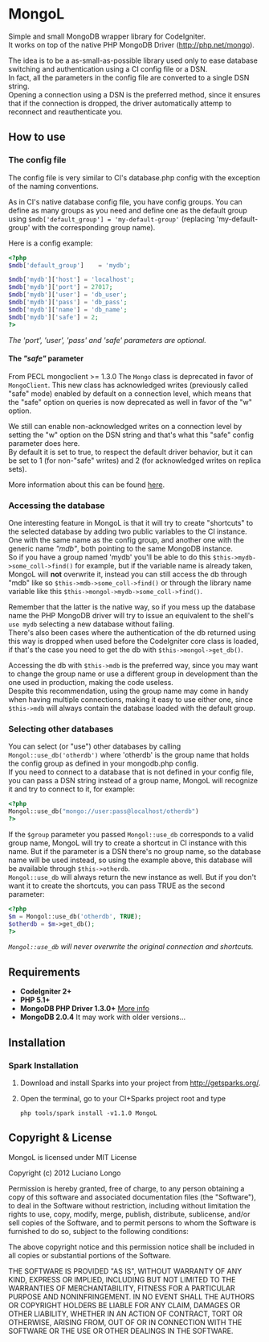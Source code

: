 MongoL
======

Simple and small MongoDB wrapper library for CodeIgniter.  
It works on top of the native PHP MongoDB Driver (http://php.net/mongo).

The idea is to be a as-small-as-possible library used only to ease database
switching and authentication using a CI config file or a DSN.  
In fact, all the parameters in the config file are converted to a single DSN
string.  
Opening a connection using a DSN is the preferred method, since it ensures that
if the connection is dropped, the driver automatically attemp to reconnect and
reauthenticate you.

How to use
----------

### The config file

The config file is very similar to CI's database.php config with the exception
of the naming conventions.

As in CI's native database config file, you have config groups. You can define
as many groups as you need and define one as the default group using
`$mdb['default_group'] = 'my-default-group'` (replacing 'my-default-group' with
the corresponding group name).

Here is a config example:

```php
<?php
$mdb['default_group']    = 'mydb';

$mdb['mydb']['host'] = 'localhost';
$mdb['mydb']['port'] = 27017;
$mdb['mydb']['user'] = 'db_user';
$mdb['mydb']['pass'] = 'db_pass';
$mdb['mydb']['name'] = 'db_name';
$mdb['mydb']['safe'] = 2;
?>
```

_The 'port', 'user', 'pass' and 'safe' parameters are optional._

#### The _"safe"_ parameter

From PECL mongoclient >= 1.3.0 The `Mongo` class is deprecated in favor of
`MongoClient`. This new class has acknowledged writes (previously called "safe"
mode) enabled by default on a connection level, which means that the "safe"
option on queries is now deprecated as well in favor of the "w" option.

We still can enable non-acknowledged writes on a connection level by setting the
"w" option on the DSN string and that's what this "safe" config parameter does
here.  
By default it is set to true, to respect the default driver behavior, but it can
be set to 1 (for non-"safe" writes) and 2 (for acknowledged writes on replica
sets).

More information about this can be found
[here](http://derickrethans.nl/mongoclient.html).

### Accessing the database

One interesting feature in MongoL is that it will try to create "shortcuts" to
the selected database by adding two public variables to the CI instance. One
with the same name as the config group, and another one with the generic name
_"mdb"_, both pointing to the same MongoDB instance.  
So if you have a group named 'mydb' you'll be able to do this
`$this->mydb->some_coll->find()` for example, but if the variable name is
already taken, MongoL will **not** overwrite it, instead you can still access
the db through "mdb" like so `$this->mdb->some_coll->find()` or through the
library name variable like this `$this->mongol->mydb->some_coll->find()`.

Remember that the latter is the native way, so if you mess up the database name
the PHP MongoDB driver will try to issue an equivalent to the shell's `use mydb`
selecting a new database without failing.  
There's also been cases where the authentication of the db returned using this
way is dropped when used before the CodeIgniter core class is loaded, if that's
the case you need to get the db with `$this->mongol->get_db()`.

Accessing the db with `$this->mdb` is the preferred way, since you may want to
change the group name or use a different group in development than the one used
in production, making the code useless.  
Despite this recommendation, using the group name may come in handy when having
multiple connections, making it easy to use either one, since `$this->mdb` will
always contain the database loaded with the default group.

### Selecting other databases

You can select (or "use") other databases by calling `Mongol::use_db('otherdb')`
where 'otherdb' is the group name that holds the config group as defined in your
mongodb.php config.  
If you need to connect to a database that is not defined in your config file,
you can pass a DSN string instead of a group name, MongoL will recognize it and
try to connect to it, for example:

```php
<?php
Mongol::use_db("mongo://user:pass@localhost/otherdb")
?>
```

If the `$group` parameter you passed `Mongol::use_db` corresponds to a valid
group name, MongoL will try to create a shortcut in CI instance with this name.
But if the parameter is a DSN there's no group name, so the database name will
be used instead, so using the example above, this database will be available
through `$this->otherdb`.  
`Mongol::use_db` will always return the new instance as well. But if you don't
want it to create the shortcuts, you can pass TRUE as the second parameter:

```php
<?php
$m = Mongol::use_db('otherdb', TRUE);
$otherdb = $m->get_db();
?>
```

_`Mongol::use_db` will never overwrite the original connection and shortcuts._

Requirements
------------

* **CodeIgniter 2+**
* **PHP 5.1+**
* **MongoDB PHP Driver 1.3.0+** [More info](http://php.net/mongo)
* **MongoDB 2.0.4** It may work with older versions...

Installation
------------

### Spark Installation

1.  Download and install Sparks into your project from http://getsparks.org/.
2.  Open the terminal, go to your CI+Sparks project root and type  
        
        php tools/spark install -v1.1.0 MongoL
        
Copyright & License
-------------------

MongoL is licensed under MIT License

Copyright (c) 2012 Luciano Longo

Permission is hereby granted, free of charge, to any person obtaining a copy of
this software and associated documentation files (the "Software"), to deal in
the Software without restriction, including without limitation the rights to
use, copy, modify, merge, publish, distribute, sublicense, and/or sell copies of
the Software, and to permit persons to whom the Software is furnished to do so,
subject to the following conditions:

The above copyright notice and this permission notice shall be included in all
copies or substantial portions of the Software.

THE SOFTWARE IS PROVIDED "AS IS", WITHOUT WARRANTY OF ANY KIND, EXPRESS OR
IMPLIED, INCLUDING BUT NOT LIMITED TO THE WARRANTIES OF MERCHANTABILITY, FITNESS
FOR A PARTICULAR PURPOSE AND NONINFRINGEMENT. IN NO EVENT SHALL THE AUTHORS OR
COPYRIGHT HOLDERS BE LIABLE FOR ANY CLAIM, DAMAGES OR OTHER LIABILITY, WHETHER
IN AN ACTION OF CONTRACT, TORT OR OTHERWISE, ARISING FROM, OUT OF OR IN
CONNECTION WITH THE SOFTWARE OR THE USE OR OTHER DEALINGS IN THE SOFTWARE.

